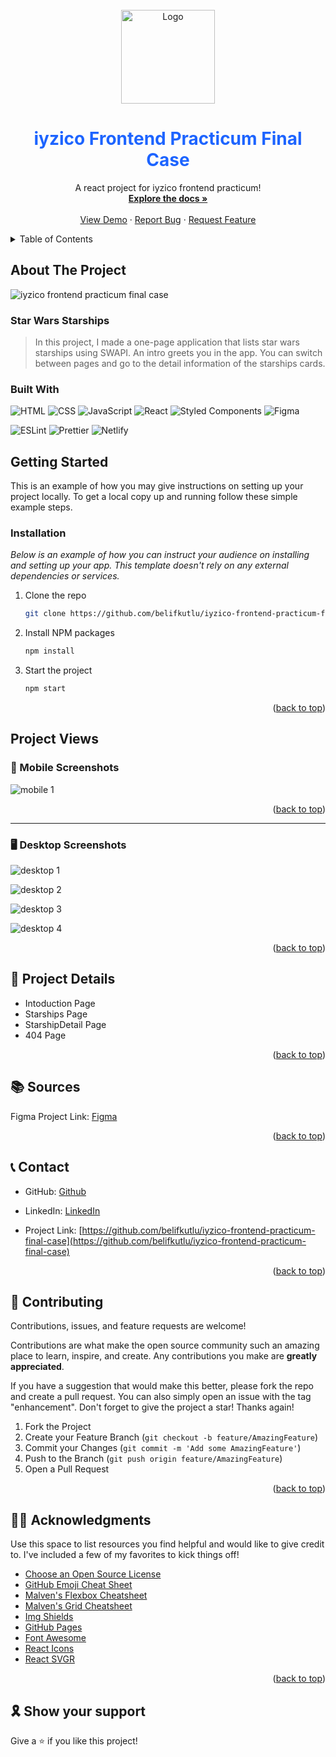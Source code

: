 <br />
<div align="center">
  <a href="https://github.com/belifkutlu/iyzico-frontend-practicum-final-case">
    <img src="https://www.iyzico.com/assets/images/content/logo.svg?v=v4.0.288" alt="Logo" width="150" height="150">
  </a>

  <h1 align="center" style="color:#1d64ff" >iyzico Frontend Practicum Final Case</h1>

  <p align="center">
   A react project for iyzico frontend practicum!
    <br />
    <a href="https://github.com/belifkutlu/iyzico-frontend-practicum-final-case"><strong>Explore the docs »</strong></a>
    <br />
    <br />
    <a href="https://github.com/belifkutlu/iyzico-frontend-practicum-final-case">View Demo</a>
    ·
    <a href="https://github.com/belifkutlu/iyzico-frontend-practicum-final-case/issues">Report Bug</a>
    ·
    <a href="https://github.com/belifkutlu/iyzico-frontend-practicum-final-case/issues">Request Feature</a>
  </p>
</div>

<details>
  <summary>Table of Contents</summary>
  <ol>
    <li>
      <a href="#about-the-project">About The Project</a>
       <ul>
        <li><a href="#built-with">Built With</a></li>
      </ul>
    </li>
    <li>
      <a href="#getting-started">Getting Started</a>
      <ul>
        <li><a href="#installation">Installation</a></li>
      </ul>
    </li>
    <li> <a href="#project-views">Project Wiews</a>
     <ul>
      <li> <a href="#mobile-screenshots">Mobile Screenshots</a>
      </li>
        <li>
        <a href="#desktop-screenshots">Desktop Screenshots</a>
        </li>
      </ul>
    </li>
    <li> <a href="#project-details"></a>Project Details</li>
    <li> <a href="#sources"></a> Sources</li>
    <li><a href="#contributing">Contributing</a></li>
    <li><a href="#contact">Contact</a></li>
    <li><a href="#acknowledgments">Acknowledgments</a></li>
  </ol>
</details>

## About The Project

![iyzico frontend practicum final case ](https://github.com/belifkutlu/iyzico-frontend-practicum-final-case/blob/master/screenshots/projects-wiew.png?raw=true)

### Star Wars Starships

> In this project, I made a one-page application that lists star wars starships using SWAPI. An intro greets you in the app. You can switch between pages and go to the detail information of the starships cards.

### Built With

![HTML](https://img.shields.io/badge/HTML-239120?style=for-the-badge&logo=html5&logoColor=#e34c26)
![CSS](https://img.shields.io/badge/CSS-239120?&style=for-the-badge&logo=css3&logoColor=#264de4)
![JavaScript](https://img.shields.io/badge/javascript-%23323330.svg?style=for-the-badge&logo=javascript&logoColor=%23F7DF1E)
![React](https://img.shields.io/badge/react-%2320232a.svg?style=for-the-badge&logo=react&logoColor=%2361DAFB)
![Styled Components](https://img.shields.io/badge/styled--components-DB7093?style=for-the-badge&logo=styled-components&logoColor=white)
![Figma](https://img.shields.io/badge/figma-%23F24E1E.svg?style=for-the-badge&logo=figma&logoColor=white)

![ESLint](https://img.shields.io/badge/ESLint-4B3263?style=for-the-badge&logo=eslint&logoColor=white)
![Prettier](https://img.shields.io/badge/prettier-1A2C34?style=for-the-badge&logo=prettier&logoColor=F7BA3E)
![Netlify](https://img.shields.io/badge/netlify-%23000000.svg?style=for-the-badge&logo=netlify&logoColor=#00C7B7)

<!-- ## Live Demo 🔴

[Live Demo Link](https://livedemo.com) -->

## Getting Started

This is an example of how you may give instructions on setting up your project locally.
To get a local copy up and running follow these simple example steps.

### Installation

_Below is an example of how you can instruct your audience on installing and setting up your app. This template doesn't rely on any external dependencies or services._

1. Clone the repo
   ```sh
   git clone https://github.com/belifkutlu/iyzico-frontend-practicum-final-case.git
   ```
2. Install NPM packages
   ```sh
   npm install
   ```
3. Start the project
   ```sh
   npm start
   ```

<p align="right">(<a href="#readme-top">back to top</a>)</p>

## Project Views

### 📱 Mobile Screenshots

![mobile 1](https://github.com/belifkutlu/iyzico-frontend-practicum-final-case/blob/master/screenshots/mobile-screenshots.png?raw=true)

<p align="right">(<a href="#readme-top">back to top</a>)</p>

<hr/>

### 🖥️ Desktop Screenshots

![desktop 1](https://github.com/belifkutlu/iyzico-frontend-practicum-final-case/blob/master/screenshots/desktop-introducticon.png?raw=true)

![desktop 2](https://github.com/belifkutlu/iyzico-frontend-practicum-final-case/blob/master/screenshots/desktop-starships.png?raw=true)

![desktop 3](https://github.com/belifkutlu/iyzico-frontend-practicum-final-case/blob/master/screenshots/desktop-starship-detail.png?raw=true)

![desktop 4](https://github.com/belifkutlu/iyzico-frontend-practicum-final-case/blob/master/screenshots/404Page.png?raw=true)

<p align="right">(<a href="#readme-top">back to top</a>)</p>

## 📑 Project Details

- Intoduction Page
- Starships Page
- StarshipDetail Page
- 404 Page

<p align="right">(<a href="#readme-top">back to top</a>)</p>

## 📚 Sources

Figma Project Link: [Figma](https://www.figma.com/file/VmDhcxAA5JW8JFilAuMGIp/iyzico-frontend-practicum-final-case?node-id=1%3A543 "my project in Figma")

<p align="right">(<a href="#readme-top">back to top</a>)</p>

## 📞 Contact

- GitHub: [Github](https://github.com/belifkutlu "my github profile")
- LinkedIn: [LinkedIn](https://www.linkedin.com/in/b%C3%BC%C5%9Fra-elif-kutlu-64a70b187/)

- Project Link: [https://github.com/belifkutlu/iyzico-frontend-practicum-final-case](https://github.com/belifkutlu/iyzico-frontend-practicum-final-case)

<p align="right">(<a href="#readme-top">back to top</a>)</p>

<!-- ## 👤 My Links -->

## 🤝 Contributing

Contributions, issues, and feature requests are welcome!

Contributions are what make the open source community such an amazing place to learn, inspire, and create. Any contributions you make are **greatly appreciated**.

If you have a suggestion that would make this better, please fork the repo and create a pull request. You can also simply open an issue with the tag "enhancement".
Don't forget to give the project a star! Thanks again!

1. Fork the Project
2. Create your Feature Branch (`git checkout -b feature/AmazingFeature`)
3. Commit your Changes (`git commit -m 'Add some AmazingFeature'`)
4. Push to the Branch (`git push origin feature/AmazingFeature`)
5. Open a Pull Request

<p align="right">(<a href="#readme-top">back to top</a>)</p>

## 🙏🏻 Acknowledgments

Use this space to list resources you find helpful and would like to give credit to. I've included a few of my favorites to kick things off!

- [Choose an Open Source License](https://choosealicense.com)
- [GitHub Emoji Cheat Sheet](https://www.webpagefx.com/tools/emoji-cheat-sheet)
- [Malven's Flexbox Cheatsheet](https://flexbox.malven.co/)
- [Malven's Grid Cheatsheet](https://grid.malven.co/)
- [Img Shields](https://shields.io)
- [GitHub Pages](https://pages.github.com)
- [Font Awesome](https://fontawesome.com)
- [React Icons](https://react-icons.github.io/react-icons/search)
- [React SVGR](https://react-svgr.com)

<p align="right">(<a href="#readme-top">back to top</a>)</p>

## 🎗️ Show your support

Give a ⭐️ if you like this project!
